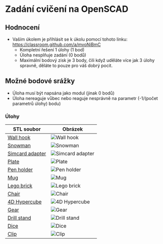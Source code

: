 # Zadání cvičení na OpenSCAD

## Hodnocení
* Vaším úkolem je přihlásit se k úkolu pomocí tohoto linku: https://classroom.github.com/a/mvoNiBmC
  * Kompletní řešení 1 úlohy (1 bod)
  * Úloha nesplňuje zadání (0 bodů)
  * Maximální bodový zisk je 3 body, čili když uděláte více jak 3 úlohy spravně, děláte to pouze pro váš dobrý pocit.

## Možné bodové srážky 

  * Úloha musí být napsána jako modul (jinak 0 bodů)
  * Úloha nereaguje vůbec nebo reaguje nesprávně na parametr (-1/(počet parametrů úlohy) bodu)

### Úlohy

|              STL soubor                 |                  Obrázek                    |
| --------------------------------------- | ------------------------------------------- |
| [Wall hook](STLs/wall_hook.stl)         | ![Wall hook](assets/wall_hook.png)          |
| [Snowman](STLs/snowman.stl)             | ![Snowman](assets/snowman.png)              |
| [Simcard adapter](STLs/sim.stl)         | ![Simcard adapter](assets/sim.png)          |
| [Plate](STLs/plate.stl)                 | ![Plate](assets/plate.png)                  |
| [Pen holder](STLs/pen_holder.stl)       | ![Pen holder](assets/pen_holder.png)        |
| [Mug](STLs/mug.stl)                     | ![Mug](assets/mug.png)                      |
| [Lego brick](STLs/lego.stl)             | ![Lego brick](assets/lego.png)              |
| [Chair](STLs/chair.stl)                 | ![Chair](assets/chair.png)                  |
| [4D Hypercube](STLs/hyper_cube.stl)     | ![4D Hypercube](assets/hyper_cube.png)      |
| [Gear](STLs/gear.stl)                   | ![Gear](assets/gear.png)                    |
| [Drill stand](STLs/drill_bit_holder.stl)| ![Drill stand](assets/drill_bit_holder.png) |
| [Dice](STLs/dice.stl)                   | ![Dice](assets/dice.png)                    |
| [Clip](STLs/clip.stl)                   | ![Clip](assets/clip.png)                    |
